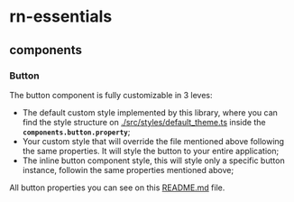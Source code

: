 # rn-essentials

## components 

### Button

The button component is fully customizable in 3 leves:
* The default custom style implemented by this library, where you can find the style structure on [./src/styles/default_theme.ts](./src/styles/default_theme.ts) inside the **`components.button.property`**;
* Your custom style that will override the file mentioned above following the same properties. It will style the button to your entire application;
* The inline button component style, this will style only a specific button instance, followin the same properties mentioned above;

All button properties you can see on this [README.md](./src/components/Button/README.md) file.

    

